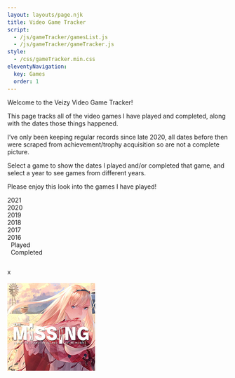 ```yaml
---
layout: layouts/page.njk
title: Video Game Tracker
script:
  - /js/gameTracker/gamesList.js
  - /js/gameTracker/gameTracker.js
style:
  - /css/gameTracker.min.css
eleventyNavigation:
  key: Games
  order: 1
---
```


Welcome to the Veizy Video Game Tracker!

This page tracks all of the video games I have played and completed, along with the dates those things happened.

I’ve only been keeping regular records since late 2020, all dates before then were scraped from achievement/trophy acquisition so are not a complete picture.

Select a game to show the dates I played and/or completed that game, and select a year to see games from different years.

Please enjoy this look into the games I have played!

<div class="year 2021 yearChosen">2021</div>
<div class="year 2020">2020</div>
<div class="year 2019">2019</div>
<div class="year 2018">2018</div>
<div class="year 2017">2017</div>
<div class="year 2016">2016</div>

<div class="examples">
    <div class="playedExample"><span>&nbsp;</span> Played</div>
    <div class="completedExample"><span>&nbsp;</span> Completed</div>
</div>

<div id="gameTrackerTop">

<table class="yearTable">
<thead></thead>
<tbody id="yearTableBody"></tbody>
</table>

<div id="gameInformation">
        <div id="infoClose">x</div>
        <img id="gameImg">
        <div id="gameName"></div>
        <div id="gamePlatform"></div>
</div>

</div>

<div id='gamesIcons'>
<img src="img/0.jpg">
</div>